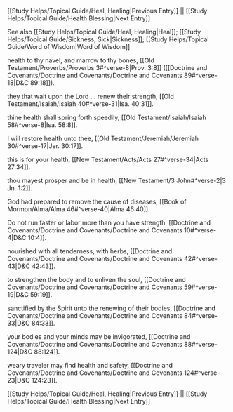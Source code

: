 [[Study Helps/Topical Guide/Heal, Healing|Previous Entry]]  ||  [[Study Helps/Topical Guide/Health Blessing|Next Entry]]

 See also [[Study Helps/Topical Guide/Heal, Healing|Heal]]; [[Study Helps/Topical Guide/Sickness, Sick|Sickness]]; [[Study Helps/Topical Guide/Word of Wisdom|Word of Wisdom]]

 health to thy navel, and marrow to thy bones, [[Old Testament/Proverbs/Proverbs 3#^verse-8|Prov. 3:8]] ([[Doctrine and Covenants/Doctrine and Covenants/Doctrine and Covenants 89#^verse-18|D&C 89:18]]).

 they that wait upon the Lord ... renew their strength, [[Old Testament/Isaiah/Isaiah 40#^verse-31|Isa. 40:31]].

 thine health shall spring forth speedily, [[Old Testament/Isaiah/Isaiah 58#^verse-8|Isa. 58:8]].

 I will restore health unto thee, [[Old Testament/Jeremiah/Jeremiah 30#^verse-17|Jer. 30:17]].

 this is for your health, [[New Testament/Acts/Acts 27#^verse-34|Acts 27:34]].

 thou mayest prosper and be in health, [[New Testament/3 John#^verse-2|3 Jn. 1:2]].

 God had prepared to remove the cause of diseases, [[Book of Mormon/Alma/Alma 46#^verse-40|Alma 46:40]].

 Do not run faster or labor more than you have strength, [[Doctrine and Covenants/Doctrine and Covenants/Doctrine and Covenants 10#^verse-4|D&C 10:4]].

 nourished with all tenderness, with herbs, [[Doctrine and Covenants/Doctrine and Covenants/Doctrine and Covenants 42#^verse-43|D&C 42:43]].

 to strengthen the body and to enliven the soul, [[Doctrine and Covenants/Doctrine and Covenants/Doctrine and Covenants 59#^verse-19|D&C 59:19]].

 sanctified by the Spirit unto the renewing of their bodies, [[Doctrine and Covenants/Doctrine and Covenants/Doctrine and Covenants 84#^verse-33|D&C 84:33]].

 your bodies and your minds may be invigorated, [[Doctrine and Covenants/Doctrine and Covenants/Doctrine and Covenants 88#^verse-124|D&C 88:124]].

 weary traveler may find health and safety, [[Doctrine and Covenants/Doctrine and Covenants/Doctrine and Covenants 124#^verse-23|D&C 124:23]].

[[Study Helps/Topical Guide/Heal, Healing|Previous Entry]]  ||  [[Study Helps/Topical Guide/Health Blessing|Next Entry]]